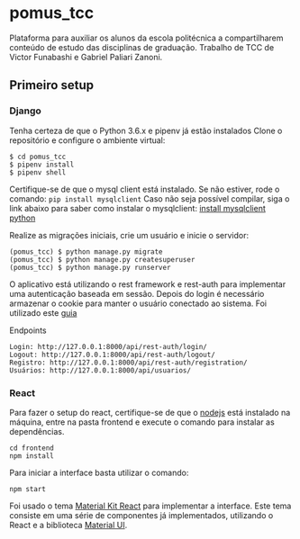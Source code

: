 # pomus_tcc
Plataforma para auxiliar os alunos da escola politécnica a compartilharem conteúdo de estudo das disciplinas de graduação. Trabalho de TCC de Victor Funabashi e Gabriel Paliari Zanoni.

## Primeiro setup

### Django
Tenha certeza de que o Python 3.6.x e pipenv já estão instalados
Clone o repositório e configure o ambiente virtual:
```$ git clone https://github.com/GabrielPaliari/pomus_tcc.git
$ cd pomus_tcc
$ pipenv install
$ pipenv shell
```

Certifique-se de que o mysql client está instalado.
Se não estiver, rode o comando: `pip install mysqlclient`
Caso não seja possível compilar, siga o link abaixo para saber como instalar o mysqlclient:
[install mysqlclient python](https://stackoverflow.com/questions/26866147/mysql-python-install-error-cannot-open-include-file-config-win-h#)

Realize as migrações iniciais, crie um usuário e inicie o servidor:
```(pomus_tcc) $ python manage.py makemigrations
(pomus_tcc) $ python manage.py migrate
(pomus_tcc) $ python manage.py createsuperuser
(pomus_tcc) $ python manage.py runserver
```
O aplicativo está utilizando o rest framework e rest-auth para implementar uma autenticação baseada em sessão. Depois do login é necessário armazenar o cookie para manter o usuário conectado ao sistema. 
Foi utilizado este [guia](https://wsvincent.com/django-rest-framework-user-authentication-tutorial/)

Endpoints
```
Login: http://127.0.0.1:8000/api/rest-auth/login/
Logout: http://127.0.0.1:8000/api/rest-auth/logout/
Registro: http://127.0.0.1:8000/api/rest-auth/registration/
Usuários: http://127.0.0.1:8000/api/usuarios/
```

### React

Para fazer o setup do react, certifique-se de que o [nodejs](https://nodejs.org/en/) está instalado na máquina, entre na pasta frontend e execute o comando para instalar as dependências.   
```
cd frontend
npm install
```
Para iniciar a interface basta utilizar o comando:
```
npm start
```

Foi usado o tema [Material Kit React](https://demos.creative-tim.com/material-kit-react/?&_ga=2.155633340.644274421.1531353904-451048210.1528598066#/) para implementar a interface. Este tema consiste em uma série de componentes já implementados, utilizando o React e a biblioteca [Material UI](https://material-ui.com/). 


